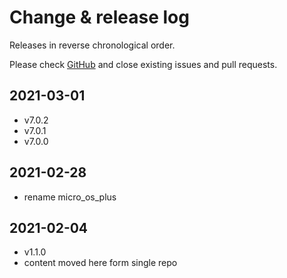 # Change & release log

Releases in reverse chronological order.

Please check
[GitHub](https://github.com/micro-os-plus/version-xpack/issues/)
and close existing issues and pull requests.

## 2021-03-01

- v7.0.2
- v7.0.1
- v7.0.0

## 2021-02-28

- rename micro_os_plus

## 2021-02-04

- v1.1.0
- content moved here form single repo
